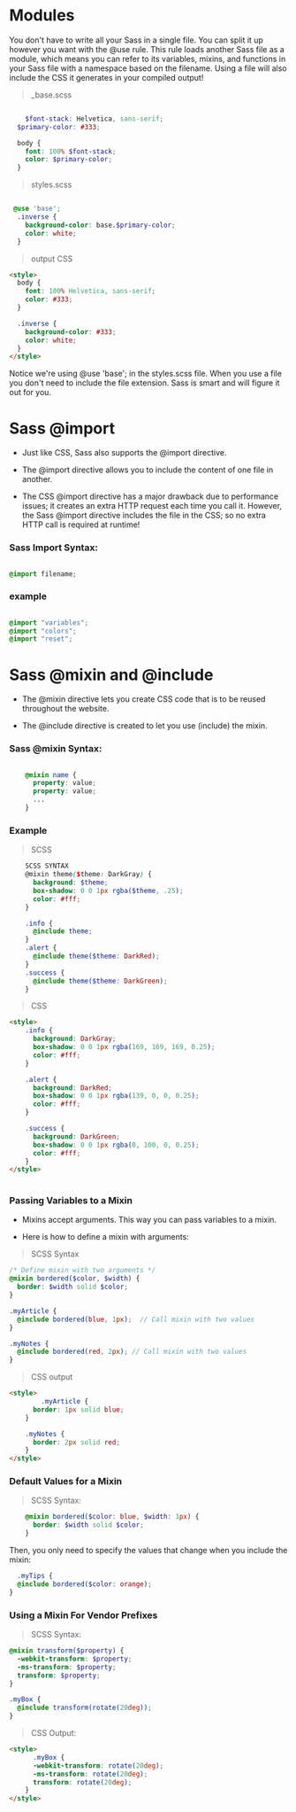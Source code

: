 
# Modules

You don't have to write all your Sass in a single file. You can split it up however you want with the @use rule. This rule loads another Sass file as a module, which means you can refer to its variables, mixins, and functions in your Sass file with a namespace based on the filename. Using a file will also include the CSS it generates in your compiled output!

> _base.scss

```scss

    $font-stack: Helvetica, sans-serif;
  $primary-color: #333;

  body {
    font: 100% $font-stack;
    color: $primary-color;
  }

```

> styles.scss

```scss

 @use 'base';
  .inverse {
    background-color: base.$primary-color;
    color: white;
  }

```

> output CSS

```html
<style>
  body {
    font: 100% Helvetica, sans-serif;
    color: #333;
  }

  .inverse {
    background-color: #333;
    color: white;
  }
</style>

```

Notice we're using @use 'base'; in the styles.scss file. When you use a file you don't need to include the file extension. Sass is smart and will figure it out for you.



# Sass @import

* Just like CSS, Sass also supports the @import directive.

* The @import directive allows you to include the content of one file in another.

* The CSS @import directive has a major drawback due to performance issues; it creates an extra HTTP request each time you call it. However, the Sass @import directive includes the file in the CSS; so no extra HTTP call is required at runtime!

### Sass Import Syntax:

```scss

@import filename;

```

### example

```scss

@import "variables";
@import "colors";
@import "reset";

```

# Sass @mixin and @include

* The @mixin directive lets you create CSS code that is to be reused throughout the website.

* The @include directive is created to let you use (include) the mixin.

### Sass @mixin Syntax:

```scss

    @mixin name {
      property: value;
      property: value;
      ...
    }

```

### Example

> SCSS

```scss
    SCSS SYNTAX
    @mixin theme($theme: DarkGray) {
      background: $theme;
      box-shadow: 0 0 1px rgba($theme, .25);
      color: #fff;
    }

    .info {
      @include theme;
    }
    .alert {
      @include theme($theme: DarkRed);
    }
    .success {
      @include theme($theme: DarkGreen);
    }
 ```
 
 >CSS

```html
<style>
    .info {
      background: DarkGray;
      box-shadow: 0 0 1px rgba(169, 169, 169, 0.25);
      color: #fff;
    }

    .alert {
      background: DarkRed;
      box-shadow: 0 0 1px rgba(139, 0, 0, 0.25);
      color: #fff;
    }

    .success {
      background: DarkGreen;
      box-shadow: 0 0 1px rgba(0, 100, 0, 0.25);
      color: #fff;
    }
</style>
 
```


### Passing Variables to a Mixin

* Mixins accept arguments. This way you can pass variables to a mixin.

* Here is how to define a mixin with arguments:

>SCSS Syntax

```scss
/* Define mixin with two arguments */
@mixin bordered($color, $width) {
  border: $width solid $color;
}

.myArticle {
  @include bordered(blue, 1px);  // Call mixin with two values
}

.myNotes {
  @include bordered(red, 2px); // Call mixin with two values
}
```

> CSS output

```html
<style>
        .myArticle {
      border: 1px solid blue;
    }

    .myNotes {
      border: 2px solid red;
    }
</style>
```

### Default Values for a Mixin

> SCSS Syntax:

```scss
    @mixin bordered($color: blue, $width: 1px) {
      border: $width solid $color;
    }
```  

Then, you only need to specify the values that change when you include the mixin:

```scss   
  .myTips {
  @include bordered($color: orange);
}

```

###  Using a Mixin For Vendor Prefixes

> SCSS Syntax:

```scss
@mixin transform($property) {
  -webkit-transform: $property;
  -ms-transform: $property;
  transform: $property;
}

.myBox {
  @include transform(rotate(20deg));
}
```

> CSS Output:

```html
<style>
      .myBox {
      -webkit-transform: rotate(20deg);
      -ms-transform: rotate(20deg);
      transform: rotate(20deg);
    }
</style>
```
